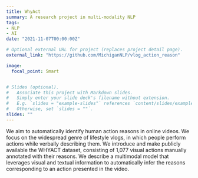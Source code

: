 ```yaml
---
title: WhyAct
summary: A research project in multi-modality NLP
tags:
- NLP
- AI
date: "2021-11-07T00:00:00Z"

# Optional external URL for project (replaces project detail page).
external_link: "https://github.com/MichiganNLP/vlog_action_reason"

image:
  focal_point: Smart


# Slides (optional).
#   Associate this project with Markdown slides.
#   Simply enter your slide deck's filename without extension.
#   E.g. `slides = "example-slides"` references `content/slides/example-slides.md`.
#   Otherwise, set `slides = ""`.
slides: ""
---
```


We aim to automatically identify human action reasons in online videos. We focus on the widespread genre of lifestyle vlogs, in which people perform actions while verbally describing them. We introduce and make publicly available the WHYACT dataset, consisting of 1,077 visual actions manually annotated with their reasons. We describe a multimodal model that leverages visual and textual information to automatically infer the reasons corresponding to an action presented in the video.